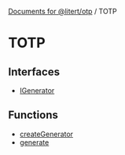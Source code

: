 [Documents for @litert/otp](../index.md) / TOTP

# TOTP

## Interfaces

- [IGenerator](interfaces/IGenerator.md)

## Functions

- [createGenerator](functions/createGenerator.md)
- [generate](functions/generate.md)
